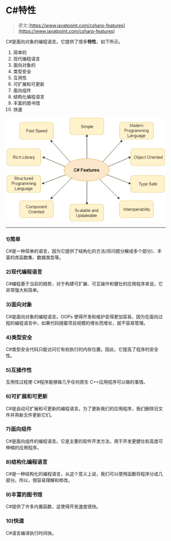 # C#特性

> 原文:[https://www.javatpoint.com/csharp-features](https://www.javatpoint.com/csharp-features)

C#是面向对象的编程语言。它提供了很多**特性**，如下所示。

1.  简单的
2.  现代编程语言
3.  面向对象的
4.  类型安全
5.  互用性
6.  可扩展和可更新
7.  面向组件
8.  结构化编程语言
9.  丰富的图书馆
10.  快速

![CSharp Features 1](img/eb6b9e40b481ab1824198237a1203d8d.png)

* * *

### 1)简单

C#是一种简单的语言，因为它提供了结构化的方法(将问题分解成多个部分)、丰富的库函数集、数据类型等。

### 2)现代编程语言

C#编程基于当前的趋势，对于构建可扩展、可互操作和健壮的应用程序来说，它非常强大和简单。

### 3)面向对象

C#是面向对象的编程语言。OOPs 使得开发和维护变得更加容易，因为在面向过程的编程语言中，如果代码随着项目规模的增长而增长，就不容易管理。

### 4)类型安全

C#类型安全代码只能访问它有权执行的内存位置。因此，它提高了程序的安全性。

### 5)互操作性

互用性过程使 C#程序能够做几乎任何原生 C++应用程序可以做的事情。

### 6)可扩展和可更新

C#是自动可扩展和可更新的编程语言。为了更新我们的应用程序，我们删除旧文件并用新文件更新它们。

### 7)面向组件

C#是面向组件的编程语言。它是主要的软件开发方法，用于开发更健壮和高度可伸缩的应用程序。

### 8)结构化编程语言

C#是一种结构化的编程语言，从这个意义上说，我们可以使用函数将程序分成几部分。所以，很容易理解和修改。

### 9)丰富的图书馆

C#提供了许多内置函数，这使得开发速度很快。

### 10)快速

C#语言编译执行时间快。